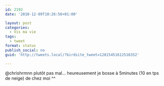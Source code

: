 ```yaml
---
id: 2192
date: '2010-12-09T10:26:56+01:00'

layout: post
categories:
  - Vis ma vie
tags:
  - tweet
format: status
publish_social: no
guid: 'http://tweets.local/?birdsite_tweet=12815451612516352'

---
```


@chrishrmnn plutôt pas mal… heureusement je bosse à 5minutes (10 en tps de neige) de chez moi ^^
